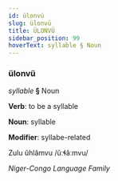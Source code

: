 ```yaml
---
id: ülonvü
slug: ülonvü
title: ÜLONVÜ
sidebar_position: 99
hoverText: syllable § Noun
---
```


### ülonvü

*syllable* **§** Noun

**Verb**: to be a syllable

**Noun**: syllable

**Modifier**: syllabe-related

Zulu ûhlâmvu /ûːɬâːmvu/

*Niger-Congo Language Family*